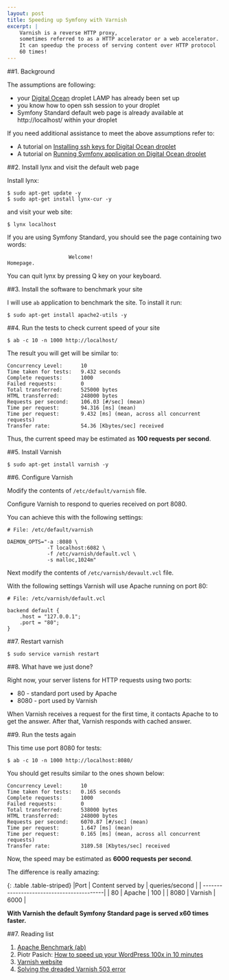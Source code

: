 ```yaml
---
layout: post
title: Speeding up Symfony with Varnish
excerpt: |
    Varnish is a reverse HTTP proxy,
    sometimes referred to as a HTTP accelerator or a web accelerator.
    It can speedup the process of serving content over HTTP protocol
    60 times!
---
```


##1. Background

The assumptions are following:

* your <a href="https://www.digitalocean.com/?refcode=dc864ecee4dc">Digital Ocean</a>
  droplet LAMP has already been set up
* you know how to open ssh session to your droplet
* Symfony Standard default web page is already available at http://localhost/ within your droplet

If you need additional assistance to meet the above assumptions
refer to:

* A tutorial on <a href="http://by-examples.net/2014/12/15/using-ssh-key-for-digital-ocean.html">Installing ssh keys for Digital Ocean droplet</a>
* A tutorial on <a href="http://by-examples.net/2014/12/16/running-symfony-standard-on-digital-ocean.html">Running Symfony application on Digital Ocean droplet</a>

##2. Install lynx and visit the default web page

Install lynx:

    $ sudo apt-get update -y
    $ sudo apt-get install lynx-cur -y

and visit your web site:

    $ lynx localhost

If you are using Symfony Standard,
you should see the page containing two words:

                        Welcome!
    Homepage.

You can quit lynx by pressing Q key on your keyboard.

##3. Install the software to benchmark your site

I will use `ab` application to benchmark the site.
To install it run:

    $ sudo apt-get install apache2-utils -y

##4. Run the tests to check current speed of your site

    $ ab -c 10 -n 1000 http://localhost/

The result you will get will be similar to:

    Concurrency Level:      10
    Time taken for tests:   9.432 seconds
    Complete requests:      1000
    Failed requests:        0
    Total transferred:      525000 bytes
    HTML transferred:       248000 bytes
    Requests per second:    106.03 [#/sec] (mean)
    Time per request:       94.316 [ms] (mean)
    Time per request:       9.432 [ms] (mean, across all concurrent requests)
    Transfer rate:          54.36 [Kbytes/sec] received

Thus, the current speed may be estimated as **100 requests per second**.

##5. Install Varnish

    $ sudo apt-get install varnish -y

##6. Configure Varnish

Modify the contents of `/etc/default/varnish` file.

Configure Varnish to respond to queries received on port 8080.

You can achieve this with the following settings:

    # File: /etc/default/varnish

    DAEMON_OPTS="-a :8080 \
                 -T localhost:6082 \
                 -f /etc/varnish/default.vcl \
                 -s malloc,1024m"

Next modify the contents of `/etc/varnish/devault.vcl` file.

With the following settings Varnish will use Apache running on port 80:

    # File: /etc/varnish/default.vcl

    backend default {
        .host = "127.0.0.1";
        .port = "80";
    }

##7. Restart varnish

    $ sudo service varnish restart

##8. What have we just done?

Right now, your server listens for HTTP requests using two ports:

* 80 - standard port used by Apache
* 8080 - port used by Varnish

When Varnish receives a request for the first time, it contacts Apache to
to get the answer. After that, Varnish responds with cached
answer.

##9. Run the tests again

This time use port 8080 for tests:

    $ ab -c 10 -n 1000 http://localhost:8080/

You should get results similar to the ones shown below:

    Concurrency Level:      10
    Time taken for tests:   0.165 seconds
    Complete requests:      1000
    Failed requests:        0
    Total transferred:      538000 bytes
    HTML transferred:       248000 bytes
    Requests per second:    6070.87 [#/sec] (mean)
    Time per request:       1.647 [ms] (mean)
    Time per request:       0.165 [ms] (mean, across all concurrent requests)
    Transfer rate:          3189.58 [Kbytes/sec] received

Now, the speed may be estimated as **6000 requests per second**.

The difference is really amazing:

{: .table .table-striped}
|Port  | Content served by | queries/second |
| ------------------------------------------|
| 80   | Apache            | 100            |
| 8080 | Varnish           | 6000           |


<div class="alert alert-info" role="alert">
<strong>
<i class="fa fa-thumbs-o-up"></i>
With Varnish the default Symfony Standard page
is served x60 times faster.
</strong>
</div>


##7. Reading list

1. <a href="http://en.wikipedia.org/wiki/ApacheBench">Apache Benchmark (ab)</a>
2. Piotr Pasich: <a href="http://piotrpasich.com/wordpress-varnish/">How to speed up your WordPress 100x in 10 minutes</a>
3. <a href="https://www.varnish-cache.org/">Varnish website</a>
4. <a href="http://www.technoreply.com/solving-dreaded-varnish-503-error/">Solving the dreaded Varnish 503 error</a>
